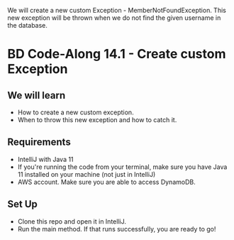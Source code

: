 We will create a new custom Exception - MemberNotFoundException. This new exception will be thrown when we do not find the given username in the database. 
# BD Code-Along 14.1 - Create custom Exception 

## We will learn

- How to create a new custom exception.
- When to throw this new exception and how to catch it.

## Requirements

- IntelliJ with Java 11
- If you're running the code from your terminal, make sure you have Java 11 installed on your machine (not just in IntelliJ)
- AWS account. Make sure you are able to access DynamoDB.

## Set Up

- Clone this repo and open it in IntelliJ. 
- Run the main method. If that runs successfully, you are ready to go!
